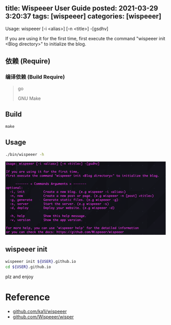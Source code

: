 title: Wispeeer User Guide
posted: 2021-03-29 3:20:37
tags: [wispeeer]
categories: [wispeeer]
------

Usage: wispeeer [-i &lt;alias&gt;] [-n &lt;title&gt;] -[gsdhv]

If you are using it for the first time,
first execute the command "wispeeer init &lt;Blog directory&gt;" to initialize the blog.

<!--more-->

## 依赖 (Require)
### 编译依赖 (Build Require)
> go
>
> GNU Make

## Build
```
make
```

## Usage
```bash
./bin/wispeeer -h
```

![screenshot](Wispeeer-User-Guide/screenshot.png)

## wispeeer init

```bash
wispeeer init ${USER}.github.io
cd ${USER}.github.io
```
plz and enjoy

# Reference
- [github.com/ka1i/wispeeer](https://github.com/ka1i/wispeeer)
- [github.com/Wispeeer/wisper](https://github.com/Wispeeer/wisper)

